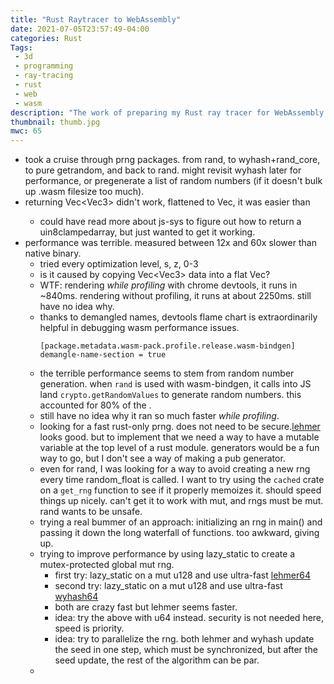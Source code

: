 ```yaml
---
title: "Rust Raytracer to WebAssembly"
date: 2021-07-05T23:57:49-04:00
categories: Rust
Tags:
 - 3d
 - programming
 - ray-tracing
 - rust
 - web
 - wasm
description: "The work of preparing my Rust ray tracer for WebAssembly."
thumbnail: thumb.jpg
mwc: 65
---
```


 - took a cruise through prng packages.  from rand, to wyhash+rand_core, to pure getrandom, and back to rand. might revisit wyhash later for performance, or pregenerate a list of random numbers (if it doesn't bulk up .wasm filesize too much).
 - returning Vec<Vec3<f64>> didn't work, flattened to Vec<f64>, it was easier than
   - could have read more about js-sys to figure out how to return a uin8clampedarray, but just wanted to get it working.
 - performance was terrible.  measured between 12x and 60x slower than native binary.
   - tried every optimization level, s, z, 0-3
   - is it caused by copying Vec<Vec3<f64>> data into a flat Vec<f64>?
   - WTF: rendering _while profiling_ with chrome devtools, it runs in ~840ms.  rendering without profiling, it runs at about 2250ms. still have no idea why.
   - thanks to demangled names, devtools flame chart is extraordinarily helpful in debugging wasm performance issues.
        ```
        [package.metadata.wasm-pack.profile.release.wasm-bindgen]
        demangle-name-section = true
        ```
   - the terrible performance seems to stem from random number generation.  when `rand` is used with wasm-bindgen, it calls into JS land `crypto.getRandomValues` to generate random numbers.  this accounted for 80% of the .
   - still have no idea why it ran so much faster _while profiling_.
   - looking for a fast rust-only prng.  does not need to be secure.[lehmer](https://lemire.me/blog/2019/03/19/the-fastest-conventional-random-number-generator-that-can-pass-big-crush/) looks good.  but to implement that we need a way to have a mutable variable at the top level of a rust module.  generators would be a fun way to go, but I don't see a way of making a pub generator.
   - even for rand, I was looking for a way to avoid creating a new rng every time random_float is called.  I want to try using the `cached` crate on a `get_rng` function to see if it properly memoizes it.  should speed things up nicely. can't get it to work with mut, and rngs must be mut.  rand wants to be unsafe.
   - trying a real bummer of an approach: initializing an rng in main() and passing it down the long waterfall of functions.  too awkward, giving up.
   - trying to improve performance by using lazy_static to create a mutex-protected global mut rng.
     - first try: lazy_static on a mut u128 and use ultra-fast [lehmer64](https://lemire.me/blog/2019/03/19/the-fastest-conventional-random-number-generator-that-can-pass-big-crush/)
     - second try: lazy_static on a mut u128 and use ultra-fast [wyhash64](https://lemire.me/blog/2019/03/19/the-fastest-conventional-random-number-generator-that-can-pass-big-crush/)
     - both are crazy fast but lehmer seems faster.
     - idea: try the above with u64 instead.  security is not needed here, speed is priority.
     - idea: try to parallelize the rng.  both lehmer and wyhash update the seed in one step, which must be synchronized, but after the seed update, the rest of the algorithm can be par.
   -
